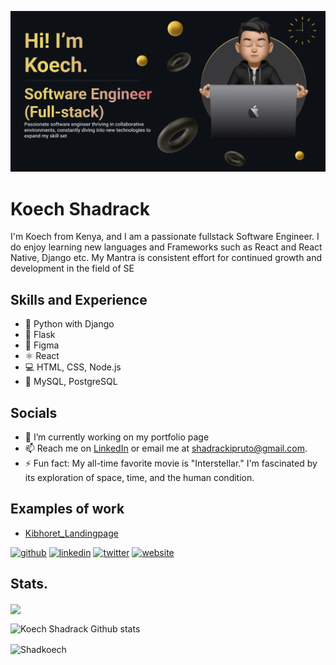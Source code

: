 ![Software Engineer](https://github.com/Shadkoech/Shadkoech/blob/main/Make%20your%20README.png)

# Koech Shadrack
I'm Koech from Kenya, and I am a passionate fullstack Software Engineer. I do enjoy learning new languages and Frameworks such as React and React Native, Django etc. My Mantra is consistent effort for continued growth and development in the field of SE

## Skills and Experience
- 🐍 Python with Django
- 🌿 Flask
- 🎨 Figma
- ⚛️ React
- 💻 HTML, CSS, Node.js
- 🐬 MySQL, PostgreSQL


## Socials
- 🔭 I’m currently working on my portfolio page 
- 📫 Reach me on [LinkedIn](https://www.linkedin.com/in/koechkshadrack/) or email me at [shadrackipruto@gmail.com](mailto:shadrackipruto@gmail.com).
- ⚡ Fun fact: My all-time favorite movie is "Interstellar." I'm fascinated by its exploration of space, time, and the human condition. 

## Examples of work
* [Kibhoret_Landingpage](https://shadkoech.github.io/Kibhoret_LandingPage/)

[<img src='https://cdn.jsdelivr.net/npm/simple-icons@3.0.1/icons/github.svg' alt='github' height='40'>](https://github.com/Shadkoech)  [<img src='https://cdn.jsdelivr.net/npm/simple-icons@3.0.1/icons/linkedin.svg' alt='linkedin' height='40'>](https://www.linkedin.com/in/https://www.linkedin.com/in/koechkshadrack//)  [<img src='https://cdn.jsdelivr.net/npm/simple-icons@3.0.1/icons/twitter.svg' alt='twitter' height='40'>](https://twitter.com/https://twitter.com/Shad_Koech)  [<img src='https://cdn.jsdelivr.net/npm/simple-icons@3.0.1/icons/icloud.svg' alt='website' height='40'>](https://shadkoech.github.io/Kibhoret_LandingPage/)  


 ## Stats.
<p><img align="center" src="https://github-readme-stats.vercel.app/api/top-langs/?username=Shadkoech&layout=compact&theme=dark&hide_border=false" /></p>
<p><img align="center" src="https://github-readme-stats.vercel.app/api?username=Shadkoech&show_icons=true&include_all_commits=true&count_private=true&layout=compact&theme=dark&hide_border=false&border_radius=2&hide=contribs" alt="Koech Shadrack Github stats" /></p>
<p><img align="center" src="https://github-readme-streak-stats.herokuapp.com/?user=Shadkoech&theme=dark" alt="Shadkoech" /></p>
<br/>